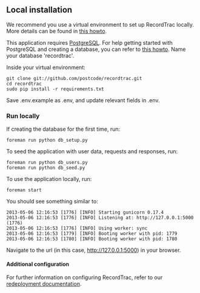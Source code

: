 ## Local installation

We recommend you use a virtual environment to set up RecordTrac locally. More details can be found in [this howto](https://github.com/codeforamerica/howto/blob/master/Python-Virtualenv.md).


This application requires [PostgreSQL](http://www.postgresapp.com/). For help getting started with PostgreSQL and creating a database, you can refer to [this howto](https://github.com/codeforamerica/howto/blob/master/PostgreSQL.md). Name your database 'recordtrac'.

Inside your virtual environment:

    git clone git://github.com/postcode/recordtrac.git
    cd recordtrac
    sudo pip install -r requirements.txt

Save .env.example as .env, and update relevant fields in .env.

### Run locally

If creating the database for the first time, run:

    foreman run python db_setup.py

To seed the application with user data, requests and responses, run:

    foreman run python db_users.py
    foreman run python db_seed.py

To use the application locally, run:

    foreman start


You should see something similar to:

    2013-05-06 12:16:53 [1776] [INFO] Starting gunicorn 0.17.4
    2013-05-06 12:16:53 [1776] [INFO] Listening at: http://127.0.0.1:5000 (1776)
    2013-05-06 12:16:53 [1776] [INFO] Using worker: sync
    2013-05-06 12:16:53 [1779] [INFO] Booting worker with pid: 1779
    2013-05-06 12:16:53 [1780] [INFO] Booting worker with pid: 1780

Navigate to the url (in this case, http://127.0.0.1:5000) in your browser.

#### Additional configuration

For further information on configuring RecordTrac, refer to our [redeployment documentation](https://github.com/codeforamerica/recordtrac/blob/readme/docs/redeploy.md#redeploy).

